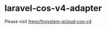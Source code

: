 # laravel-cos-v4-adapter

Please visit [freyo/flysystem-qcloud-cos-v4](https://github.com/freyo/flysystem-qcloud-cos-v4)
